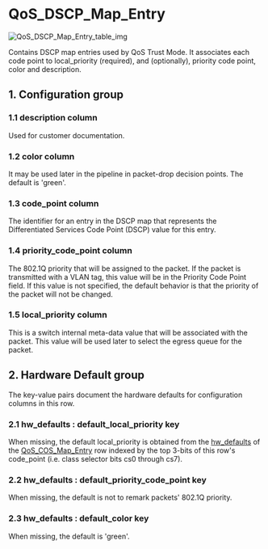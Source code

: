 # QoS_DSCP_Map_Entry

![QoS_DSCP_Map_Entry_table_img](http://www.plantuml.com/plantuml/img/SoWkIImgAStDuIf8JCvEJ4zLK0hApozH24bCoaajLbAevb80WkISnE9YXU3AufBKN0KR6mMD49sSpFICalIYrDGyJGKxEwvQBeYQmFpWU9TWvu1utyI2UDUyag9AxEgXPkdgsc7HmkMGcfS2T1C0)

Contains DSCP map entries used by QoS Trust Mode. It associates each code point
to local_priority (required), and (optionally), priority code point, color and
description.

## 1. Configuration group

### 1.1 description column

Used for customer documentation.

### 1.2 color column

It may be used later in the pipeline in packet-drop decision points. The default
is 'green'.

### 1.3 code_point column

The identifier for an entry in the DSCP map that represents the Differentiated
Services Code Point (DSCP) value for this entry.

### 1.4 priority_code_point column

The 802.1Q priority that will be assigned to the packet. If the packet is
transmitted with a VLAN tag, this value will be in the Priority Code Point
field. If this value is not specified, the default behavior is that the priority
of the packet will not be changed.

### 1.5 local_priority column

This is a switch internal meta-data value that will be associated with the
packet. This value will be used later to select the egress queue for the packet.

## 2. Hardware Default group

The key-value pairs document the hardware defaults for configuration columns in
this row.

### 2.1 hw_defaults : default_local_priority key

When missing, the default local_priority is obtained from the
[hw_defaults](qos_dscp_map_entry.html#hw-defaults-column) of the
[QoS_COS_Map_Entry](qos_cos_map_entry.html) row indexed by the top 3-bits of this
row's code_point (i.e. class selector bits cs0 through cs7).

### 2.2 hw_defaults : default_priority_code_point key

When missing, the default is not to remark packets' 802.1Q priority.

### 2.3 hw_defaults : default_color key

When missing, the default is 'green'.


